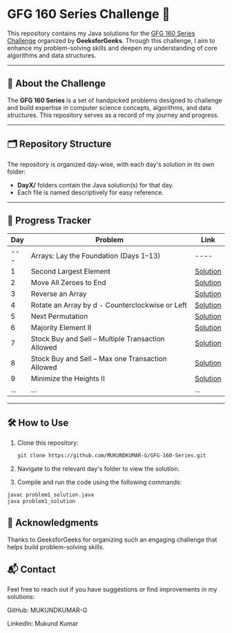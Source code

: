 # GFG 160 Series Challenge 🚀

This repository contains my Java solutions for the [GFG 160 Series Challenge](https://www.geeksforgeeks.org/courses/gfg-160-series) organized by **GeeksforGeeks**. Through this challenge, I aim to enhance my problem-solving skills and deepen my understanding of core algorithms and data structures.

---

## 📖 About the Challenge

The **GFG 160 Series** is a set of handpicked problems designed to challenge and build expertise in computer science concepts, algorithms, and data structures. This repository serves as a record of my journey and progress.

---

## 🗂️ Repository Structure

The repository is organized day-wise, with each day's solution in its own folder:

- **DayX/** folders contain the Java solution(s) for that day.
- Each file is named descriptively for easy reference.

---

## 📅 Progress Tracker

| Day | Problem                                           | Link                                                                                                                                                   |
| --- | ------------------------------------------------- | ------------------------------------------------------------------------------------------------------------------------------------------------------ |
| --- | Arrays: Lay the Foundation (Days 1–13)            | ----                                                                                                                                                   |
| 1   | Second Largest Element                            | [Solution](<https://github.com/MUKUNDKUMAR-G/GFG-160-Series/tree/main/DAY1(Second%20Largest%20Element)>)                                               |
| 2   | Move All Zeroes to End                            | [Solution](<https://github.com/MUKUNDKUMAR-G/GFG-160-Series/tree/main/DAY2(Move%20All%20Zeroes%20to%20End)>)                                           |
| 3   | Reverse an Array                                  | [Solution](<https://github.com/MUKUNDKUMAR-G/GFG-160-Series/tree/main/DAY3(Reverse%20an%20Array)>)                                                     |
| 4   | Rotate an Array by d - Counterclockwise or Left   | [Solution](<https://github.com/MUKUNDKUMAR-G/GFG-160-Series/tree/main/DAY4(Rotate%20Array)>)                                                           |
| 5   | Next Permutation                                  | [Solution](<https://github.com/MUKUNDKUMAR-G/GFG-160-Series/tree/main/DAY5(Next%20Permutation)>)                                                       |
| 6   | Majority Element II                               | [Solution](<https://github.com/MUKUNDKUMAR-G/GFG-160-Series/tree/main/DAY6(Majority%20Element%20II)>)                                                  |
| 7   | Stock Buy and Sell – Multiple Transaction Allowed | [Solution](<https://github.com/MUKUNDKUMAR-G/GFG-160-Series/tree/main/DAY7(Stock%20Buy%20and%20Sell%20%E2%80%93%20Multiple%20Transaction%20Allowed)>)  |
| 8   | Stock Buy and Sell – Max one Transaction Allowed  | [Solution](<https://github.com/MUKUNDKUMAR-G/GFG-160-Series/tree/main/DAY8(Stock%20Buy%20and%20Sell%20%E2%80%93%20Max%20one%20Transaction%20Allowed)>) |
| 9   | Minimize the Heights II                           | [Solution](<https://github.com/MUKUNDKUMAR-G/GFG-160-Series/tree/main/DAY6(Minimize%20the%20Heights%20II)>)                                            |
| ... | ...                                               | ...                                                                                                                                                    |

---

## 🛠️ How to Use

1. Clone this repository:
   ```bash
   git clone https://github.com/MUKUNDKUMAR-G/GFG-160-Series.git
   ```
2. Navigate to the relevant day's folder to view the solution.

3. Compile and run the code using the following commands:

```bash
javac problem1_solution.java
java problem1_solution
```

## 🌟 Acknowledgments

Thanks to GeeksforGeeks for organizing such an engaging challenge that helps build problem-solving skills.

## 📬 Contact

Feel free to reach out if you have suggestions or find improvements in my solutions:

GitHub: MUKUNDKUMAR-G

LinkedIn: Mukund Kumar
